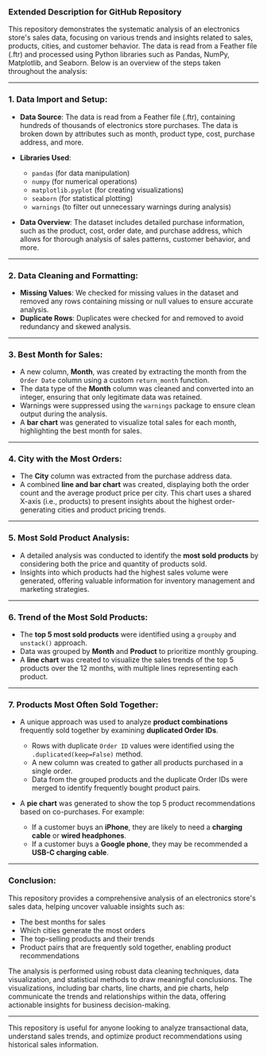 ### Extended Description for GitHub Repository

This repository demonstrates the systematic analysis of an electronics store's sales data, focusing on various trends and insights related to sales, products, cities, and customer behavior. The data is read from a Feather file (.ftr) and processed using Python libraries such as Pandas, NumPy, Matplotlib, and Seaborn. Below is an overview of the steps taken throughout the analysis:

---

### 1. **Data Import and Setup**:
- **Data Source**: The data is read from a Feather file (.ftr), containing hundreds of thousands of electronics store purchases. The data is broken down by attributes such as month, product type, cost, purchase address, and more.
- **Libraries Used**:
  - `pandas` (for data manipulation)
  - `numpy` (for numerical operations)
  - `matplotlib.pyplot` (for creating visualizations)
  - `seaborn` (for statistical plotting)
  - `warnings` (to filter out unnecessary warnings during analysis)
  
- **Data Overview**: The dataset includes detailed purchase information, such as the product, cost, order date, and purchase address, which allows for thorough analysis of sales patterns, customer behavior, and more.

---

### 2. **Data Cleaning and Formatting**:
- **Missing Values**: We checked for missing values in the dataset and removed any rows containing missing or null values to ensure accurate analysis.
- **Duplicate Rows**: Duplicates were checked for and removed to avoid redundancy and skewed analysis.

---

### 3. **Best Month for Sales**:
- A new column, **Month**, was created by extracting the month from the `Order Date` column using a custom `return_month` function.
- The data type of the **Month** column was cleaned and converted into an integer, ensuring that only legitimate data was retained.
- Warnings were suppressed using the `warnings` package to ensure clean output during the analysis.
- A **bar chart** was generated to visualize total sales for each month, highlighting the best month for sales.

---

### 4. **City with the Most Orders**:
- The **City** column was extracted from the purchase address data.
- A combined **line and bar chart** was created, displaying both the order count and the average product price per city. This chart uses a shared X-axis (i.e., products) to present insights about the highest order-generating cities and product pricing trends.

---

### 5. **Most Sold Product Analysis**:
- A detailed analysis was conducted to identify the **most sold products** by considering both the price and quantity of products sold.
- Insights into which products had the highest sales volume were generated, offering valuable information for inventory management and marketing strategies.

---

### 6. **Trend of the Most Sold Products**:
- The **top 5 most sold products** were identified using a `groupby` and `unstack()` approach.
- Data was grouped by **Month** and **Product** to prioritize monthly grouping.
- A **line chart** was created to visualize the sales trends of the top 5 products over the 12 months, with multiple lines representing each product.

---

### 7. **Products Most Often Sold Together**:
- A unique approach was used to analyze **product combinations** frequently sold together by examining **duplicated Order IDs**.
  - Rows with duplicate `Order ID` values were identified using the `.duplicated(keep=False)` method.
  - A new column was created to gather all products purchased in a single order.
  - Data from the grouped products and the duplicate Order IDs were merged to identify frequently bought product pairs.
  
- A **pie chart** was generated to show the top 5 product recommendations based on co-purchases. For example:
  - If a customer buys an **iPhone**, they are likely to need a **charging cable** or **wired headphones**.
  - If a customer buys a **Google phone**, they may be recommended a **USB-C charging cable**.

---

### Conclusion:
This repository provides a comprehensive analysis of an electronics store's sales data, helping uncover valuable insights such as:
- The best months for sales
- Which cities generate the most orders
- The top-selling products and their trends
- Product pairs that are frequently sold together, enabling product recommendations

The analysis is performed using robust data cleaning techniques, data visualization, and statistical methods to draw meaningful conclusions. The visualizations, including bar charts, line charts, and pie charts, help communicate the trends and relationships within the data, offering actionable insights for business decision-making. 

---

This repository is useful for anyone looking to analyze transactional data, understand sales trends, and optimize product recommendations using historical sales information.
